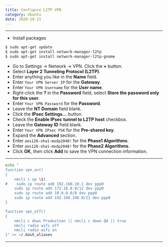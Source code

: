 ```yaml
---
title: Configure L2TP VPN
category: Ubuntu
date: 2020-10-21
---
```


-----

* Install packages
```bash
$ sudo apt-get update
$ sudo apt-get install network-manager-l2tp
$ sudo apt-get install network-manager-l2tp-gnome
```

* Go to Settings -> Network -> VPN. Click the **+** button.
* Select **Layer 2 Tunneling Protocol (L2TP)**.
* Enter anything you like in the **Name** field.
* Enter `Your VPN Server IP` for the **Gateway**.
* Enter `Your VPN Username` for the **User name**.
* Right-click the **?** in the **Password** field, select **Store the password only for this user**.
* Enter `Your VPN Password` for the **Password**.
* Leave the **NT Domain** field blank.
* Click the **IPsec Settings...** button.
* Check the **Enable IPsec tunnel to L2TP host** checkbox.
* Leave the **Gateway ID** field blank.
* Enter `Your VPN IPsec PSK` for the **Pre-shared key**.
* Expand the **Advanced** section.
* Enter `aes128-sha1-modp2048!` for the **Phase1 Algorithms**.
* Enter `aes128-sha1-modp2048!` for the **Phase2 Algorithms**.
* Click **OK**, then click **Add** to save the VPN connection information.

-----

```bash
echo "
function vpn_on()
{
    nmcli c up \$1
#    sudo ip route add 192.168.10.1 dev ppp0
    sudo ip route add 172.16.0.0/12 dev ppp0
    sudo ip route add 10.0.0.0/8 dev ppp0
    sudo ip route add 192.168.248.0/21 dev ppp0
}

function vpn_off()
{
    nmcli c down Production || nmcli c down QA || true
    nmcli radio wifi off
    nmcli radio wifi on
}" >> ~/.bash_aliases
```

-----

